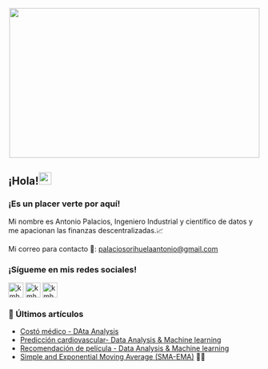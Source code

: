 <p align="center">
  <img src="https://i.pinimg.com/originals/2f/aa/a6/2faaa6d7145e996ddfbf04c703b9097f.jpg" width="500" height="300">
</p>

<!-- welcome message -->
<h2>¡Hola!<img src="https://media.giphy.com/media/hvRJCLFzcasrR4ia7z/giphy.gif" width="25px"></h2>

<h3>¡Es un placer verte por aquí!</h3>

<!-- About me -->
<p>
Mi nombre es Antonio Palacios, Ingeniero Industrial y científico de datos y me apacionan las finanzas descentralizadas.📈

Mi correo para contacto 📩: palaciosorihuelaantonio@gmail.com
</p>

<h3 align="left">¡Sígueme en mis redes sociales!</h3>
<p align="left">

<a href="https://twitter.com/antonio_bch" target="_blank"><img align="center" src="https://github.com/kmhmubin/kmhmubin/blob/master/assets/twitter.svg" alt="kmhmubin" height="30" width="30" /></a>
<a href="https://linkedin.com/in/antonio-palacios-orihuela-xrp" target="_blank"><img align="center" src="https://github.com/kmhmubin/kmhmubin/blob/master/assets/linkedin.svg" alt="kmhmubin" height="30" width="30" /></a>
<a href="https://instagram.com/antonio.xrp" target="_blank"><img align="center" src="https://github.com/kmhmubin/kmhmubin/blob/master/assets/instagram.svg" alt="kmhmubin" height="30" width="30" /></a>
</p>

### 📕 Últimos artículos
- [Costó médico - DAta Analysis](https://github.com/antonio-xrp/regresion-lineal/blob/main/notebooks/0.3-antoniolml-medical-cost.ipynb)
- [Predicción cardiovascular- Data Analysis & Machine learning](https://github.com/antonio-xrp/Cardiovascular-EDA-modeling/blob/main/notebooks/0.1-antonioxrp-cardiovascular-analysis.ipynb)
- [Recomendación de película - Data Analysis & Machine learning](https://github.com/antonio-xrp/regresion-lineal/blob/main/notebooks/0.3-antoniolml-medical-cost.ipynb)
- [Simple and Exponential Moving Average (SMA-EMA)](https://github.com/antonio-xrp/Data-science-for-finance-ES-EN/blob/main/notebooks/analisis-tecnico/0.1-ema-sma.ipynb) 🐱‍👤
<!--
**antonio-xrp/antonio-xrp** is a ✨ _special_ ✨ repository because its `README.md` (this file) appears on your GitHub profile.

Here are some ideas to get you started:

- 🔭 I’m currently working on ...
- 🌱 I’m currently learning ...
- 👯 I’m looking to collaborate on ...
- 🤔 I’m looking for help with ...
- 💬 Ask me about ...
- 📫 How to reach me: ...
- 😄 Pronouns: ...
- ⚡ Fun fact: ...
-->
